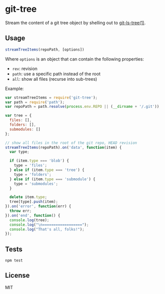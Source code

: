 # git-tree

Stream the content of a git tree object by shelling out to [git-ls-tree(1)](https://www.kernel.org/pub/software/scm/git/docs/git-ls-tree.html).

## Usage

```js
streamTreeItems(repoPath, [options])
```

Where `options` is an object that can contain the following properties:

- `rev`: revision
- `path`: use a specific path instead of the root
- `all`: show all files (recurse into sub-trees)

Example:

```js
var streamTreeItems = require('git-tree');
var path = require('path');
var repoPath = path.resolve(process.env.REPO || (__dirname + '/.git'));

var tree = {
  files: [],
  folders: [],
  submodules: []
};

// show all files in the root of the git repo, HEAD revision
streamTreeItems(repoPath).on('data', function(item) {
  var type;

  if (item.type === 'blob') {
    type = 'files';
  } else if (item.type === 'tree') {
    type = 'folders';
  } else if (item.type === 'submodule') {
    type = 'submodules';
  }

  delete item.type;
  tree[type].push(item);
}).on('error', function(err) {
  throw err;
}).on('end', function() {
  console.log(tree);
  console.log("\n==================");
  console.log("That's all, folks!");
});
```

## Tests

```
npm test
```

## License

MIT
